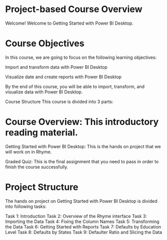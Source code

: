 # Project-based Course Overview
Welcome!
Welcome to Getting Started with Power BI Desktop.


# Course Objectives
In this course, we are going to focus on the following learning objectives:

Import and transform data with Power BI Desktop

Visualize date and create reports with Power BI Desktop

By the end of this course, you will be able to import, transform, and visualize data with Power BI Desktop.

Course Structure
This course is divided into 3 parts:

# Course Overview: This introductory reading material.

Getting Started with Power BI Desktop: This is the hands on project that we will work on in Rhyme.

Graded Quiz: This is the final assignment that you need to pass in order to finish the course successfully.

# Project Structure
The hands on project on Getting Started with Power BI Desktop is divided into following tasks:

Task 1: Introduction
Task 2: Overview of the Rhyme interface
Task 3: Importing the Data
Task 4: Fixing the Column Names
Task 5: Transforming the Data
Task 6: Getting Started with Reports
Task 7: Defaults by Education Level
Task 8: Defaults by States
Task 9: Defaulter Ratio and Slicing the Data
